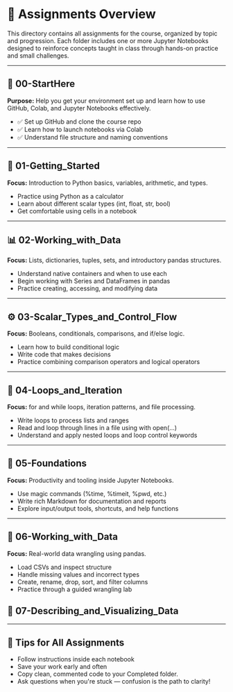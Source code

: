 # 📂 Assignments Overview
This directory contains all assignments for the course, organized by topic and progression. Each folder includes one or more Jupyter Notebooks designed to reinforce concepts taught in class through hands-on practice and small challenges.

---

## 🧭 00-StartHere
**Purpose:** Help you get your environment set up and learn how to use GitHub, Colab, and Jupyter Notebooks effectively.


* ✅ Set up GitHub and clone the course repo
* ✅ Learn how to launch notebooks via Colab
* ✅ Understand file structure and naming conventions

---

## 🚀 01-Getting_Started
**Focus:** Introduction to Python basics, variables, arithmetic, and types.

* Practice using Python as a calculator
* Learn about different scalar types (int, float, str, bool)
* Get comfortable using cells in a notebook

---

## 📊 02-Working_with_Data
**Focus:** Lists, dictionaries, tuples, sets, and introductory pandas structures.

* Understand native containers and when to use each
* Begin working with Series and DataFrames in pandas
* Practice creating, accessing, and modifying data

---

## ⚙️ 03-Scalar_Types_and_Control_Flow
**Focus:** Booleans, conditionals, comparisons, and if/else logic.

* Learn how to build conditional logic
* Write code that makes decisions
* Practice combining comparison operators and logical operators

---

## 🔁 04-Loops_and_Iteration
**Focus:** for and while loops, iteration patterns, and file processing.

* Write loops to process lists and ranges
* Read and loop through lines in a file using with open(...)
* Understand and apply nested loops and loop control keywords

---

## 🧱 05-Foundations
**Focus:** Productivity and tooling inside Jupyter Notebooks.

* Use magic commands (%time, %timeit, %pwd, etc.)
* Write rich Markdown for documentation and reports
* Explore input/output tools, shortcuts, and help functions

---

## 🧰 06-Working_with_Data
**Focus:** Real-world data wrangling using pandas.

* Load CSVs and inspect structure
* Handle missing values and incorrect types
* Create, rename, drop, sort, and filter columns
* Practice through a guided wrangling lab

## 🧼 07-Describing_and_Visualizing_Data

---

## 📌 Tips for All Assignments
* Follow instructions inside each notebook
* Save your work early and often
* Copy clean, commented code to your Completed folder.
* Ask questions when you're stuck — confusion is the path to clarity!
